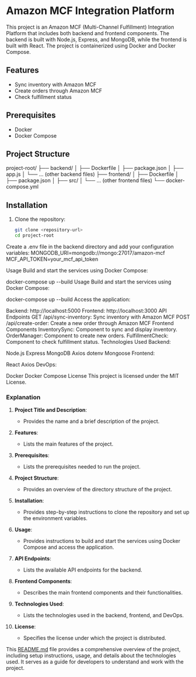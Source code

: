 # Amazon MCF Integration Platform

This project is an Amazon MCF (Multi-Channel Fulfillment) Integration Platform that includes both backend and frontend components. The backend is built with Node.js, Express, and MongoDB, while the frontend is built with React. The project is containerized using Docker and Docker Compose.

## Features

- Sync inventory with Amazon MCF
- Create orders through Amazon MCF
- Check fulfillment status

## Prerequisites

- Docker
- Docker Compose

## Project Structure

project-root/
├── backend/
│   ├── Dockerfile
│   ├── package.json
│   ├── app.js
│   └── ... (other backend files)
├── frontend/
│   ├── Dockerfile
│   ├── package.json
│   ├── src/
│   └── ... (other frontend files)
└── docker-compose.yml



## Installation

1. Clone the repository:
   ```bash
   git clone <repository-url>
   cd project-root
Create a .env file in the backend directory and add your configuration variables:
MONGODB_URI=mongodb://mongo:27017/amazon-mcf
MCF_API_TOKEN=your_mcf_api_token


Usage
Build and start the services using Docker Compose:

docker-compose up --build
Usage
Build and start the services using Docker Compose:

docker-compose up --build
Access the application:

Backend: http://localhost:5000
Frontend: http://localhost:3000
API Endpoints
GET /api/sync-inventory: Sync inventory with Amazon MCF
POST /api/create-order: Create a new order through Amazon MCF
Frontend Components
InventorySync: Component to sync and display inventory.
OrderManager: Component to create new orders.
FulfillmentCheck: Component to check fulfillment status.
Technologies Used
Backend:

Node.js
Express
MongoDB
Axios
dotenv
Mongoose
Frontend:

React
Axios
DevOps:

Docker
Docker Compose
License
This project is licensed under the MIT License.


### Explanation

1. **Project Title and Description**:
   - Provides the name and a brief description of the project.

2. **Features**:
   - Lists the main features of the project.

3. **Prerequisites**:
   - Lists the prerequisites needed to run the project.

4. **Project Structure**:
   - Provides an overview of the directory structure of the project.

5. **Installation**:
   - Provides step-by-step instructions to clone the repository and set up the environment variables.

6. **Usage**:
   - Provides instructions to build and start the services using Docker Compose and access the application.

7. **API Endpoints**:
   - Lists the available API endpoints for the backend.

8. **Frontend Components**:
   - Describes the main frontend components and their functionalities.

9. **Technologies Used**:
   - Lists the technologies used in the backend, frontend, and DevOps.

10. **License**:
    - Specifies the license under which the project is distributed.

This [README.md](http://_vscodecontentref_/2) file provides a comprehensive overview of the project, including setup instructions, usage, and details about the technologies used. It serves as a guide for developers to understand and work with the project.
